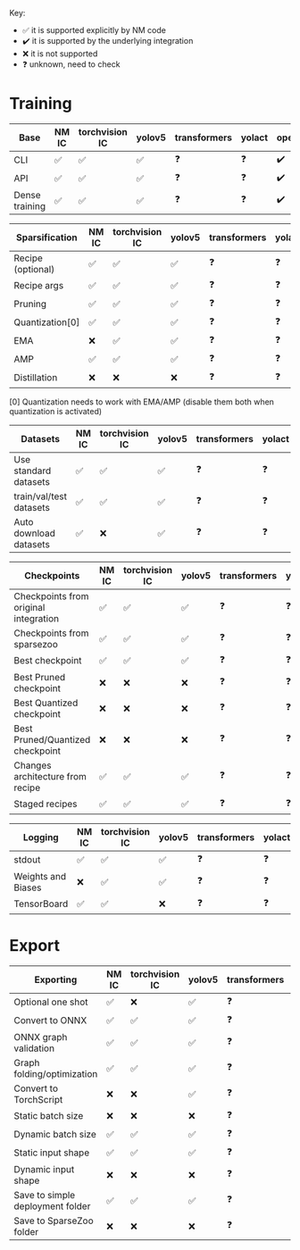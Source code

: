 Key: 
- ✅ it is supported explicitly by NM code
- ✔️ it is supported by the underlying integration
- ❌ it is not supported
- ❓ unknown, need to check

# Training

| Base           | NM IC | torchvision IC | yolov5 | transformers | yolact | openpifpaf |
| -------------- | ----- | -------------- | ------ | ------------ | ------ | ---------- |
| CLI            | ✅     | ✅              | ✅      | ❓            | ❓      | ✔️          |
| API            | ✅     | ✅              | ✅      | ❓            | ❓      | ✔️          |
| Dense training | ✅     | ✅              | ✅      | ❓            | ❓      | ✔️          |

| Sparsification    | NM IC | torchvision IC | yolov5 | transformers | yolact | openpifpaf |
| ----------------- | ----- | -------------- | ------ | ------------ | ------ | ---------- |
| Recipe (optional) | ✅     | ✅              | ✅      | ❓            | ❓      | ✅          |
| Recipe args       | ✅     | ✅              | ✅      | ❓            | ❓      | ❌          |
| Pruning           | ✅     | ✅              | ✅      | ❓            | ❓      | ✅          |
| Quantization[0]   | ✅     | ✅              | ✅      | ❓            | ❓      | ✅          |
| EMA               | ❌     | ✅              | ✅      | ❓            | ❓      | ❌          |
| AMP               | ✅     | ✅              | ✅      | ❓            | ❓      | ❌          |
| Distillation      | ❌     | ❌              | ❌      | ❓            | ❓      | ❌          |

[0] Quantization needs to work with EMA/AMP (disable them both when quantization is activated)

| Datasets                | NM IC | torchvision IC | yolov5 | transformers | yolact | openpifpaf |
| ----------------------- | ----- | -------------- | ------ | ------------ | ------ | ---------- |
| Use standard datasets   | ✅     | ✅              | ✅      | ❓            | ❓      | ✔️          |
| train/val/test datasets | ✅     | ✅              | ✅      | ❓            | ❓      | ✔️          |
| Auto download datasets  | ✅     | ❌              | ✅      | ❓            | ❓      | ✔️          |

| Checkpoints                           | NM IC | torchvision IC | yolov5 | transformers | yolact | openpifpaf |
| ------------------------------------- | ----- | -------------- | ------ | ------------ | ------ | ---------- |
| Checkpoints from original integration | ✅     | ✅              | ✅      | ❓            | ❓      | ✅          |
| Checkpoints from sparsezoo            | ✅     | ✅              | ✅      | ❓            | ❓      | ✅          |
| Best checkpoint                       | ✅     | ✅              | ✅      | ❓            | ❓      | ✅          |
| Best Pruned checkpoint                | ❌     | ❌              | ❌      | ❓            | ❓      | ❌          |
| Best Quantized checkpoint             | ❌     | ❌              | ❌      | ❓            | ❓      | ❌          |
| Best Pruned/Quantized checkpoint      | ❌     | ❌              | ❌      | ❓            | ❓      | ❌          |
| Changes architecture from recipe      | ✅     | ✅              | ✅      | ❓            | ❓      | ✅          |
| Staged recipes                        | ✅     | ✅              | ✅      | ❓            | ❓      | ✅          |

| Logging            | NM IC | torchvision IC | yolov5 | transformers | yolact | openpifpaf |
| ------------------ | ----- | -------------- | ------ | ------------ | ------ | ---------- |
| stdout             | ✅     | ✅              | ✅      | ❓            | ❓      | ✔️          |
| Weights and Biases | ❌     | ✅              | ✅      | ❓            | ❓      | ❌          |
| TensorBoard        | ✅     | ✅              | ❌      | ❓            | ❓      | ❌          |

# Export

| Exporting                        | NM IC | torchvision IC | yolov5 | transformers | yolact | openpifpaf |
| -------------------------------- | ----- | -------------- | ------ | ------------ | ------ | ---------- |
| Optional one shot                | ✅     | ❌              | ✅      | ❓            | ❓      | ✅          |
| Convert to ONNX                  | ✅     | ✅              | ✅      | ❓            | ❓      | ✅          |
| ONNX graph validation            | ✅     | ✅              | ✅      | ❓            | ❓      | ✅          |
| Graph folding/optimization       | ✅     | ✅              | ✅      | ❓            | ❓      | ✅          |
| Convert to TorchScript           | ❌     | ❌              | ✅      | ❓            | ❓      | ❌          |
| Static batch size                | ❌     | ❌              | ❌      | ❓            | ❓      | ❌          |
| Dynamic batch size               | ✅     | ✅              | ✅      | ❓            | ❓      | ✅          |
| Static input shape               | ✅     | ✅              | ✅      | ❓            | ❓      | ✅          |
| Dynamic input shape              | ❌     | ❌              | ❌      | ❓            | ❓      | ❌          |
| Save to simple deployment folder | ✅     | ✅              | ✅      | ❓            | ❓      | ✅          |
| Save to SparseZoo folder         | ❌     | ❌              | ❌      | ❓            | ❓      | ❌          |

